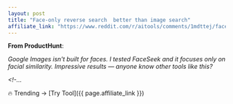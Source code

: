 ```yaml
---
layout: post
title: "Face-only reverse search  better than image search"
affiliate_link: "https://www.reddit.com/r/aitools/comments/1mdttej/faceonly_reverse_search_better_than_image_search/?ref=autoverse&utm_source=autoverse"
---
```


**From ProductHunt**:  
*<!-- SC_OFF --><div class='md'><p>Google Images isn't built for faces. I tested FaceSeek and it focuses only on facial similarity. Impressive results — anyone know other tools like this?</p> </div><!-...*

🔥 Trending → [Try Tool]({{ page.affiliate_link }})  

